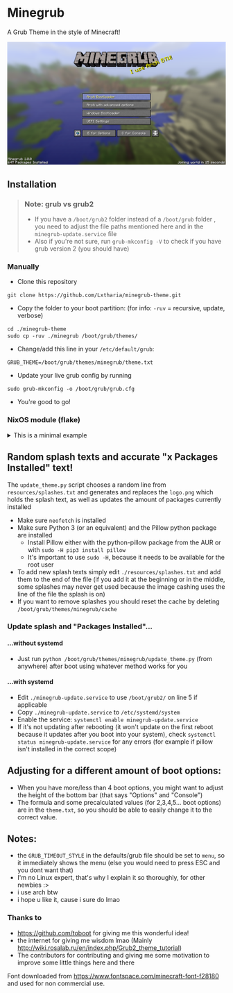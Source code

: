 # Minegrub
A Grub Theme in the style of Minecraft!


![Minegrub Preview "Screenshot"](resources/preview_minegrub.png)

## Installation
> ### Note: grub vs grub2
> - If you have a `/boot/grub2` folder instead of a `/boot/grub` folder , you need to adjust the file paths mentioned here and in the `minegrub-update.service` file
> - Also if you're not sure, run `grub-mkconfig -V` to check if you have grub version 2 (you should have)

### Manually

- Clone this repository
```
git clone https://github.com/Lxtharia/minegrub-theme.git
```
- Copy the folder to your boot partition: (for info: `-ruv` = recursive, update, verbose)
```
cd ./minegrub-theme
sudo cp -ruv ./minegrub /boot/grub/themes/
```
- Change/add this line in your `/etc/default/grub`:
```
GRUB_THEME=/boot/grub/themes/minegrub/theme.txt
```
- Update your live grub config by running
```
sudo grub-mkconfig -o /boot/grub/grub.cfg
```
- You're good to go!

### NixOS module (flake)

<details><summary>This is a minimal example</summary>

```nix
# flake.nix
{
  inputs.minegrub-theme.url = "github:Lxtharia/minegrub-theme";
  # ...

  outputs = {nixpkgs, ...} @ inputs: {
    nixosConfigurations.HOSTNAME = nixpkgs.lib.nixosSystem {
      modules = [
        ./configuration.nix
        inputs.minegrub.nixosModules.default
      ];
    };
  }
}

# configuration.nix
{ pkgs, ... }: {

  boot.loader.grub = {
    minegrub-theme = {
      enable = true;
      splash = "100% Flakes!";
    };
    # ...
  };
}
```
</details>


## Random splash texts and accurate "x Packages Installed" text!
The `update_theme.py` script chooses a random line from `resources/splashes.txt` and generates and replaces the `logo.png` which holds the splash text, as well as updates the amount of packages currently installed
- Make sure `neofetch` is installed
- Make sure Python 3 (or an equivalent) and the Pillow python package are installed
  - Install Pillow either with the python-pillow package from the AUR or with
    `sudo -H pip3 install pillow`
  - It's important to use `sudo -H`, because it needs to be available for the root user
- To add new splash texts simply edit `./resources/splashes.txt` and add them to the end of the file (if you add it at the beginning or in the middle, some splashes may never get used because the image cashing uses the line of the file the splash is on)
- If you want to remove splashes you should reset the cache by deleting `/boot/grub/themes/minegrub/cache`

### Update splash and "Packages Installed"...
#### ...without systemd
- Just run `python /boot/grub/themes/minegrub/update_theme.py` (from anywhere) after boot using whatever method works for you
#### ...with systemd
- Edit `./minegrub-update.service` to use `/boot/grub2/` on line 5 if applicable
- Copy `./minegrub-update.service` to `/etc/systemd/system`
- Enable the service: `systemctl enable minegrub-update.service`
- If it's not updating after rebooting (it won't update on the first reboot because it updates after you boot into your system), check `systemctl status minegrub-update.service` for any errors (for example if pillow isn't installed in the correct scope)

## Adjusting for a different amount of boot options:
- When you have more/less than 4 boot options, you might want to adjust the height of the bottom bar (that says "Options" and "Console")
- The formula and some precalculated values (for 2,3,4,5... boot options) are in the `theme.txt`, so you should be able to easily change it to the correct value.

## Notes:
- the `GRUB_TIMEOUT_STYLE` in the defaults/grub file should be set to `menu`, so it immediately shows the menu (else you would need to press ESC and you dont want that)
- I'm no Linux expert, that's why I explain it so thoroughly, for other newbies :>
- i use arch btw
- i hope u like it, cause i sure do lmao

### Thanks to
- https://github.com/toboot for giving me this wonderful idea!
- the internet for giving me wisdom lmao (Mainly http://wiki.rosalab.ru/en/index.php/Grub2_theme_tutorial)
- The contributors for contributing and giving me some motivation to improve some little things here and there


Font downloaded from https://www.fontspace.com/minecraft-font-f28180 and used for non commercial use.
